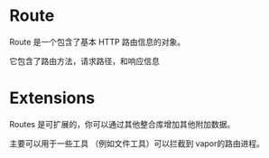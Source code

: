 # Route

Route 是一个包含了基本 HTTP 路由信息的对象。

它包含了路由方法，请求路径，和响应信息

# Extensions

Routes 是可扩展的，你可以通过其他整合库增加其他附加数据。

主要可以用于一些工具 （例如文件工具）可以拦截到 vapor的路由进程。